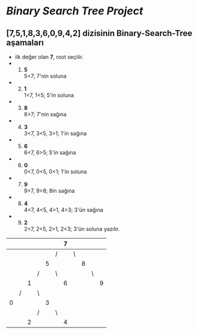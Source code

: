 # ***Binary Search Tree Project***

## [7,5,1,8,3,6,0,9,4,2] dizisinin Binary-Search-Tree aşamaları

* ilk değer olan **7**, root seçilir.
* 1. **5**     
   5<7; 7'nin soluna
* 2. **1**     
   1<7, 1<5; 5'in soluna
* 3. **8**     
   8>7; 7'nin sağına 
* 4. **3**     
   3<7, 3<5, 3>1; 1'in sağına
* 5. **6**     
   6<7, 6>5; 5'in sağına
* 6. **0**     
   0<7, 0<5, 0<1; 1'in soluna
* 7. **9**     
   9>7, 9>8; 8in sağına
* 8. **4**     
   4<7, 4<5, 4>1, 4>3; 3'ün sağına
* 9. **2**     
   2<7, 2<5, 2>1, 2<3; 3'ün soluna yazılır.



|  |  |  |  |  |  | 7|  |  |  |  |  
|--|--|- |- |- |- |- |- |- |- |- |
|  |  |  |  |  | /|  |\ |  |  |  | 
|  |  |  |  | 5|  |  |  |8 |  |  | 
|  |  |  | /|  |\ |  |  |  |\ |  | 
|  |  |1 |  |  |  |6 |  |  |  | 9|
|  | /|  |\ |  |  |  |  |  |  |  |
| 0|  |  |  | 3|  |  |  |  |  |  |
|  |  |  | /|  |\ |  |  |  |  |  |
|  |  | 2|  |  |  |4 |  |  |  |  |